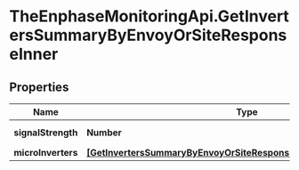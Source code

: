 # TheEnphaseMonitoringApi.GetInvertersSummaryByEnvoyOrSiteResponseInner

## Properties

Name | Type | Description | Notes
------------ | ------------- | ------------- | -------------
**signalStrength** | **Number** | Signal strength. | [optional] 
**microInverters** | [**[GetInvertersSummaryByEnvoyOrSiteResponseInnerMicroInvertersInner]**](GetInvertersSummaryByEnvoyOrSiteResponseInnerMicroInvertersInner.md) | Microinverters. | [optional] 


